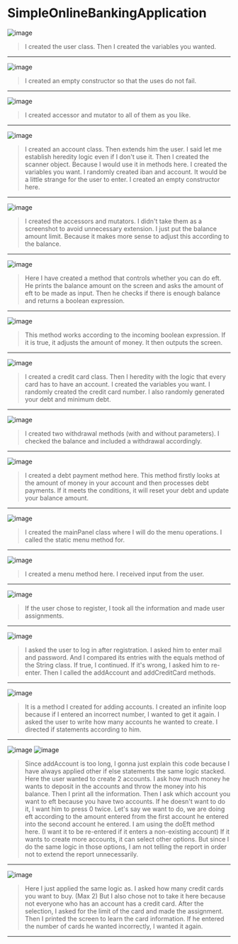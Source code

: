 # SimpleOnlineBankingApplication

![image](https://user-images.githubusercontent.com/80685689/131997929-b9c8d806-b7ab-456e-9208-7e9ee54df99f.png)
> I created the user class. Then I created the variables you wanted.
----

![image](https://user-images.githubusercontent.com/80685689/131997959-0657152f-3b77-4997-995b-c2bac0e336a1.png)
> I created an empty constructor so that the uses do not fail.
----

![image](https://user-images.githubusercontent.com/80685689/131997982-452b4889-aa22-4a7b-835a-8a413e46f624.png)
> I created accessor and mutator to all of them as you like.
----

![image](https://user-images.githubusercontent.com/80685689/131998004-837261f4-31f1-41a9-8380-295ecf395daf.png)
> I created an account class. Then extends him the user. I said let me establish heredity logic even if I don't use it. Then I created the scanner object. Because I would use it in methods here. I created the variables you want. I randomly created iban and account. It would be a little strange for the user to enter. I created an empty constructor here.
----

![image](https://user-images.githubusercontent.com/80685689/131998027-5f48e807-62c4-4cc3-aebd-d7c56e6fb7d3.png)
> I created the accessors and mutators. I didn't take them as a screenshot to avoid unnecessary extension. I just put the balance amount limit. Because it makes more sense to adjust this according to the balance.
----

![image](https://user-images.githubusercontent.com/80685689/131998052-3a413102-f94f-4afe-8e33-635563acacd6.png)
> Here I have created a method that controls whether you can do eft. He prints the balance amount on the screen and asks the amount of eft to be made as input. Then he checks if there is enough balance and returns a boolean expression.
----

![image](https://user-images.githubusercontent.com/80685689/131998075-cf0a90b9-4032-4e86-b55a-1eca37b299a2.png)
> This method works according to the incoming boolean expression. If it is true, it adjusts the amount of money. It then outputs the screen.
----

![image](https://user-images.githubusercontent.com/80685689/131998092-ae68d96c-117f-4728-a43b-986dd7a3d607.png)
> I created a credit card class. Then I heredity with the logic that every card has to have an account. I created the variables you want. I randomly created the credit card number. I also randomly generated your debt and minimum debt.
----

![image](https://user-images.githubusercontent.com/80685689/131998214-0d43ddf4-7250-45fd-9768-07c612097fea.png)
> I created two withdrawal methods (with and without parameters). I checked the balance and included a withdrawal accordingly.
----

![image](https://user-images.githubusercontent.com/80685689/131998228-34d986ab-5503-4772-ac93-be6d83c23d1d.png)
> I created a debt payment method here. This method firstly looks at the amount of money in your account and then processes debt payments. If it meets the conditions, it will reset your debt and update your balance amount.
----

![image](https://user-images.githubusercontent.com/80685689/131998249-c0e8e4e1-19dd-412f-9fc8-d837c6ae8af1.png)
> I created the mainPanel class where I will do the menu operations. I called the static menu method for.
----

![image](https://user-images.githubusercontent.com/80685689/131998262-b99f87bd-2646-4107-91ad-c278310b0b00.png)
> I created a menu method here. I received input from the user.
----

![image](https://user-images.githubusercontent.com/80685689/131998279-0982a57e-4fbe-466c-8560-77e68051f0e3.png)
> If the user chose to register, I took all the information and made user assignments.
----

![image](https://user-images.githubusercontent.com/80685689/131998333-09082167-2088-43ea-85e0-06bd35043495.png)
> I asked the user to log in after registration. I asked him to enter mail and password. And I compared its entries with the equals method of the String class. If true, I continued. If it's wrong, I asked him to re-enter. Then I called the addAccount and addCreditCard methods.
----

![image](https://user-images.githubusercontent.com/80685689/131998383-fb15792b-765a-4924-b3af-b803bfa2dbb2.png)
> It is a method I created for adding accounts. I created an infinite loop because if I entered an incorrect number, I wanted to get it again. I asked the user to write how many accounts he wanted to create. I directed if statements according to him.
----

![image](https://user-images.githubusercontent.com/80685689/131998445-a8040e0b-003d-4c7d-9f33-bba8cbc73798.png)
![image](https://user-images.githubusercontent.com/80685689/131998449-17712d9f-bef2-4efe-bdd0-6b00e171fd3f.png)
> Since addAccount is too long, I gonna just explain this code because I have always applied other if else statements the same logic stacked. Here the user wanted to create 2 accounts. I ask how much money he wants to deposit in the accounts and throw the money into his balance. Then I print all the information. Then I ask which account you want to eft because you have two accounts. If he doesn't want to do it, I want him to press 0 twice. Let's say we want to do, we are doing eft according to the amount entered from the first account he entered into the second account he entered. I am using the doEft method here. (I want it to be re-entered if it enters a non-existing account) If it wants to create more accounts, it can select other options. But since I do the same logic in those options, I am not telling the report in order not to extend the report unnecessarily.
----

![image](https://user-images.githubusercontent.com/80685689/131998474-bca912e3-27f0-44bf-8486-5a7a8f356e57.png)
> Here I just applied the same logic as. I asked how many credit cards you want to buy. (Max 2) But I also chose not to take it here because not everyone who has an account has a credit card. After the selection, I asked for the limit of the card and made the assignment. Then I printed the screen to learn the card information. If he entered the number of cards he wanted incorrectly, I wanted it again.
----
